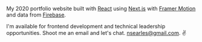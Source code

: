 My 2020 portfolio website built with [React](https://reactjs.org/) using [Next.js](https://nextjs.org/) with [Framer Motion](https://www.framer.com/motion/) and data from [Firebase](https://firebase.google.com/).

I'm available for frontend development and technical leadership opportunities. Shoot me an email and let's chat. [nsearles@gmail.com](mailto:nsearles@gmail.com). :v: